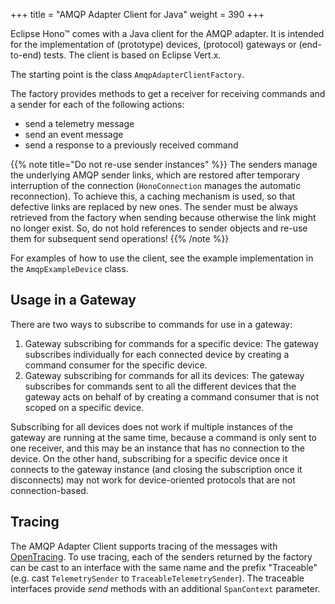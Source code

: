 +++
title = "AMQP Adapter Client for Java"
weight = 390
+++

Eclipse Hono&trade; comes with a Java client for the AMQP adapter. It is intended for the implementation of 
(prototype) devices, (protocol) gateways or (end-to-end) tests. The client is based on Eclipse Vert.x.

The starting point is the class `AmqpAdapterClientFactory`.

The factory provides methods to get a receiver for receiving commands and a sender for each of the following actions:

 * send a telemetry message
 * send an event message
 * send a response to a previously received command
 

{{% note title="Do not re-use sender instances" %}}
The senders manage the underlying AMQP sender links, which are restored after temporary interruption of the connection 
(`HonoConnection` manages the automatic reconnection). To achieve this, a caching mechanism is used, so that 
defective links are replaced by new ones. The sender must be always retrieved from the factory when sending
because otherwise the link might no longer exist. 
So, do not hold references to sender objects and re-use them for subsequent send operations!
{{% /note %}}


For examples of how to use the client, see the example implementation in the `AmqpExampleDevice` class.

## Usage in a Gateway

There are two ways to subscribe to commands for use in a gateway:

1. Gateway subscribing for commands for a specific device: 
The gateway subscribes individually for each connected device by creating a command consumer for the specific device.
1. Gateway subscribing for commands for all its devices: 
The gateway subscribes for commands sent to all the different devices that the gateway acts on behalf of by 
creating a command consumer that is not scoped on a specific device. 

Subscribing for all devices does not work if multiple instances of the gateway are running at the same time, 
because a command is only sent to one receiver, and this may be an instance that has no connection to the device. 
On the other hand, subscribing for a specific device once it connects to the gateway instance 
(and closing the subscription once it disconnects) may not work for device-oriented protocols that are not connection-based.

## Tracing 

The AMQP Adapter Client supports tracing of the messages with [OpenTracing](https://opentracing.io/). To use tracing, each of the
senders returned by the factory can be cast to an interface with the same name and the prefix "Traceable" 
(e.g. cast `TelemetrySender` to `TraceableTelemetrySender`).
The traceable interfaces provide *send* methods with an additional `SpanContext` parameter. 
